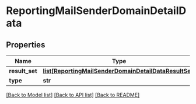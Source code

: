 # ReportingMailSenderDomainDetailData

## Properties
Name | Type | Description | Notes
------------ | ------------- | ------------- | -------------
**result_set** | [**list[ReportingMailSenderDomainDetailDataResultSet]**](ReportingMailSenderDomainDetailDataResultSet.md) |  | [optional] 
**type** | **str** |  | [optional] 

[[Back to Model list]](../README.md#documentation-for-models) [[Back to API list]](../README.md#documentation-for-api-endpoints) [[Back to README]](../README.md)

